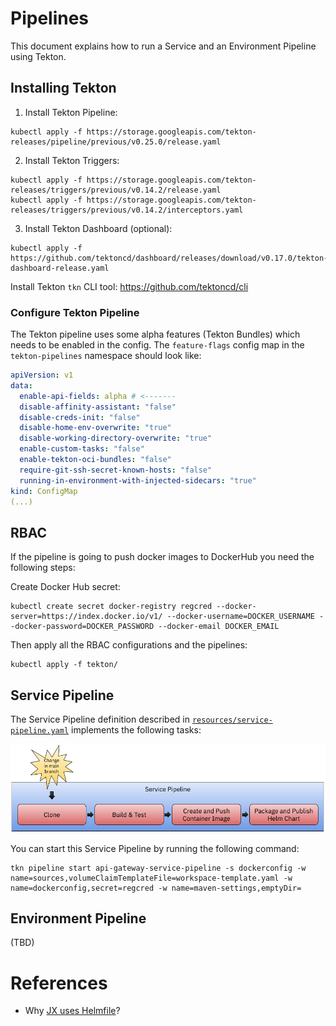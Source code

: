 # Pipelines

This document explains how to run a Service and an Environment Pipeline using Tekton. 

## Installing Tekton

1. Install Tekton Pipeline:
```
kubectl apply -f https://storage.googleapis.com/tekton-releases/pipeline/previous/v0.25.0/release.yaml
```
2. Install Tekton Triggers:
```
kubectl apply -f https://storage.googleapis.com/tekton-releases/triggers/previous/v0.14.2/release.yaml
kubectl apply -f https://storage.googleapis.com/tekton-releases/triggers/previous/v0.14.2/interceptors.yaml
```
3. Install Tekton Dashboard (optional):
```
kubectl apply -f https://github.com/tektoncd/dashboard/releases/download/v0.17.0/tekton-dashboard-release.yaml
```

Install Tekton `tkn` CLI tool: https://github.com/tektoncd/cli

### Configure Tekton Pipeline

The Tekton pipeline uses some alpha features (Tekton Bundles) which needs to
be enabled in the config. The `feature-flags` config map in the `tekton-pipelines` namespace
should look like:

```yaml
apiVersion: v1
data:
  enable-api-fields: alpha # <------- 
  disable-affinity-assistant: "false"
  disable-creds-init: "false"
  disable-home-env-overwrite: "true"
  disable-working-directory-overwrite: "true"
  enable-custom-tasks: "false"
  enable-tekton-oci-bundles: "false"
  require-git-ssh-secret-known-hosts: "false"
  running-in-environment-with-injected-sidecars: "true"
kind: ConfigMap
(...)
```

## RBAC

If the pipeline is going to push docker images to DockerHub you need the following steps: 

Create Docker Hub secret: 

```
kubectl create secret docker-registry regcred --docker-server=https://index.docker.io/v1/ --docker-username=DOCKER_USERNAME --docker-password=DOCKER_PASSWORD --docker-email DOCKER_EMAIL
```

Then apply all the RBAC configurations and the pipelines: 

```
kubectl apply -f tekton/
```

## Service Pipeline

The Service Pipeline definition described in [`resources/service-pipeline.yaml`](resources/service-pipeline.yaml) implements the following tasks:

![Service Pipeline](service-pipeline.png)

You can start this Service Pipeline by running the following command:

```
tkn pipeline start api-gateway-service-pipeline -s dockerconfig -w name=sources,volumeClaimTemplateFile=workspace-template.yaml -w name=dockerconfig,secret=regcred -w name=maven-settings,emptyDir=
```

## Environment Pipeline

(TBD)



# References
- Why [JX uses Helmfile](https://jenkins-x.io/v3/develop/faq/general/#why-does-jenkins-x-use-helmfile-template)?

